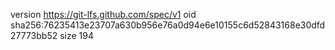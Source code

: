 version https://git-lfs.github.com/spec/v1
oid sha256:76235413e23707a630b956e76a0d94e6e10155c6d52843168e30dfd27773bb52
size 194
